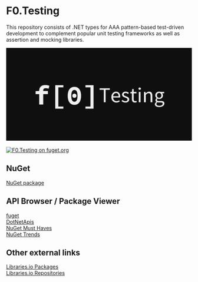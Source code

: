 # F0.Testing
This repository consists of .NET types for AAA pattern-based test-driven development to complement popular unit testing frameworks as well as assertion and mocking libraries.

![F0.Testing](https://raw.githubusercontent.com/Flash0ver/F0/master/Branding/GitHub/F0.Testing.png)

[![F0.Testing on fuget.org](https://www.fuget.org/packages/F0.Testing/badge.svg)](https://www.fuget.org/packages/F0.Testing)

## NuGet
[NuGet package](https://www.nuget.org/packages/F0.Testing/)

## API Browser / Package Viewer
[fuget](https://www.fuget.org/packages/F0.Testing)\
[DotNetApis](http://dotnetapis.com/pkg/F0.Testing)\
[NuGet Must Haves](https://nugetmusthaves.com/Package/F0.Testing)\
[NuGet Trends](https://nugettrends.com/packages?months=12&ids=F0.Testing)

## Other external links
[Libraries.io Packages](https://libraries.io/nuget/F0.Testing)\
[Libraries.io Repositories](https://libraries.io/github/Flash0ver/F0.Testing)
